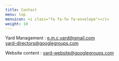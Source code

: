 ```yaml
---
title: Contact
menu: top
menuicon: <i class="fa fa-fw fa-envelope"></i>
weight: 10
---
```


Yard Management
: [e.m.c.yard@gmail.com](mailto:e.m.c.yard@gmail.com)  
  [yard-directors@googlegroups.com](mailto:yard-directors@googlegroups.com)

Website content
: [yard-website@googlegroups.com](mailto:yard-website@googlegroups.com)  

